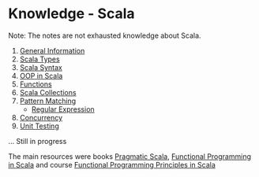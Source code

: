 Knowledge - Scala
====================

Note: The notes are not exhausted knowledge about Scala.

1) [General Information](https://github.com/OndrejKucera/knowledge_scala/blob/master/General_Information.md)
2) [Scala Types](https://github.com/OndrejKucera/knowledge_scala/blob/master/Scala_Types.md)
3) [Scala Syntax](https://github.com/OndrejKucera/knowledge_scala/blob/master/Syntax.md)
4) [OOP in Scala](https://github.com/OndrejKucera/knowledge_scala/blob/master/OOP.md)
5) [Functions](https://github.com/OndrejKucera/knowledge_scala/blob/master/Functions.md)
6) [Scala Collections](https://github.com/OndrejKucera/knowledge_scala/blob/master/Collections.md)
7) [Pattern Matching](https://github.com/OndrejKucera/knowledge_scala/blob/master/Pattern_Matching.md)
    - [Regular Expression](https://github.com/OndrejKucera/knowledge_scala/blob/master/Pattern_Matching.md#regular-expression)
8) [Concurrency](https://github.com/OndrejKucera/knowledge_scala/blob/master/Concurrency.md)
9) [Unit Testing](https://github.com/OndrejKucera/knowledge_scala/blob/master/Unit_Testing.md)

...
Still in progress

The main resources were books [Pragmatic Scala](https://www.goodreads.com/book/show/25509140-pragmatic-scala), [Functional Programming in Scala](https://www.goodreads.com/book/show/13541678-functional-programming-in-scala) and course [Functional Programming Principles in Scala](https://www.coursera.org/learn/progfun1)
